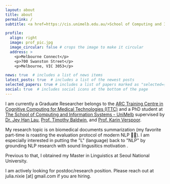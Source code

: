 ```yaml
---
layout: about
title: about
permalink: /
subtitle: <a href=https://cis.unimelb.edu.au/>School of Computing and Information Systems - The University of Melbourne</a>.

profile:
  align: right
  image: prof_pic.jpg
  image_circular: false # crops the image to make it circular
  address: >
    <p>Melbourne Connect</p>
    <p>700 Swanston Street</p>
    <p>Melbourne, VIC 3053</p>

news: true  # includes a list of news items
latest_posts: true  # includes a list of the newest posts
selected_papers: true # includes a list of papers marked as "selected={true}"
social: true  # includes social icons at the bottom of the page
---
```


I am currently a Graduate Researcher belongs to the [ARC Training Centre in Cognitive Computing for Medical Technologies (ITTC)](https://aimedtech.org.au/) and a PhD student at [The School of Computing and Information Systems - UniMelb](https://cis.unimelb.edu.au/) supervised by [Dr. Jey Han Lau](https://jeyhan.my/), [Prof. Timothy Baldwin](https://people.eng.unimelb.edu.au/tbaldwin/), and [Prof. Karin Verspoor](https://www.rmit.edu.au/contact/staff-contacts/academic-staff/v/verspoor-professor-karin).

My research topic is on biomedical documents summarization (my favorite part-time is roasting the evaluation protocol of modern NLP :cop::rotating_light:). 
I am especially interested in putting the "L" (language) back to "NLP" by grounding NLP research with sound lingusitics motivation .

Previous to that, I obtained my Master in Linguistics at Seoul National University.

I am actively looking for postdoc/research position. Please reach out at julia.nixie \[at\] gmail.com if you are hiring.
